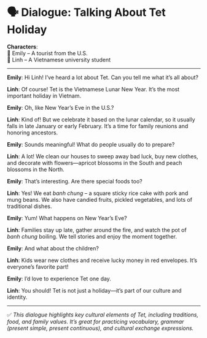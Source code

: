 # 🗣️ Dialogue: Talking About Tet Holiday

**Characters**:  
👩 Emily – A tourist from the U.S.  
👧 Linh – A Vietnamese university student

---

**Emily**: Hi Linh! I’ve heard a lot about Tet. Can you tell me what it’s all about?

**Linh**: Of course! Tet is the Vietnamese Lunar New Year. It’s the most important holiday in Vietnam.

**Emily**: Oh, like New Year’s Eve in the U.S.?

**Linh**: Kind of! But we celebrate it based on the lunar calendar, so it usually falls in late January or early February. It’s a time for family reunions and honoring ancestors.

**Emily**: Sounds meaningful! What do people usually do to prepare?

**Linh**: A lot! We clean our houses to sweep away bad luck, buy new clothes, and decorate with flowers—apricot blossoms in the South and peach blossoms in the North.

**Emily**: That’s interesting. Are there special foods too?

**Linh**: Yes! We eat *banh chung* – a square sticky rice cake with pork and mung beans. We also have candied fruits, pickled vegetables, and lots of traditional dishes.

**Emily**: Yum! What happens on New Year’s Eve?

**Linh**: Families stay up late, gather around the fire, and watch the pot of *banh chung* boiling. We tell stories and enjoy the moment together.

**Emily**: And what about the children?

**Linh**: Kids wear new clothes and receive lucky money in red envelopes. It’s everyone’s favorite part!

**Emily**: I’d love to experience Tet one day.

**Linh**: You should! Tet is not just a holiday—it’s part of our culture and identity.

---

✅ *This dialogue highlights key cultural elements of Tet, including traditions, food, and family values. It’s great for practicing vocabulary, grammar (present simple, present continuous), and cultural exchange expressions.*